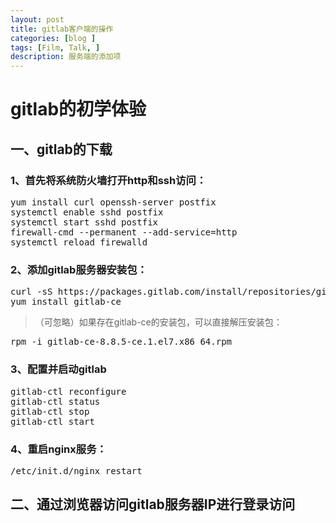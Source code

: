 ```yaml
---
layout: post
title: gitlab客户端的操作
categories: [blog ]
tags: [Film, Talk, ]
description: 服务端的添加项
---
```


# gitlab的初学体验
## 一、gitlab的下载
### 1、首先将系统防火墙打开http和ssh访问：
<pre>
yum install curl openssh-server postfix
systemctl enable sshd postfix
systemctl start sshd postfix
firewall-cmd --permanent --add-service=http
systemctl reload firewalld
</pre>
### 2、添加gitlab服务器安装包：
<pre>
curl -sS https://packages.gitlab.com/install/repositories/gitlab/gitlab-ce/script.rpm.sh| sudo bash
yum install gitlab-ce
</pre>
>（可忽略）如果存在gitlab-ce的安装包，可以直接解压安装包：
<pre>
rpm -i gitlab-ce-8.8.5-ce.1.el7.x86_64.rpm
</pre>
### 3、配置并启动gitlab
<pre>
gitlab-ctl reconfigure
gitlab-ctl status
gitlab-ctl stop
gitlab-ctl start
</pre>
### 4、重启nginx服务：
<pre>
/etc/init.d/nginx restart
</pre>
## 二、通过浏览器访问gitlab服务器IP进行登录访问
